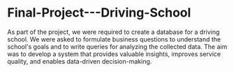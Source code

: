 # Final-Project---Driving-School
As part of the project, we were required to create a database for a driving school. We were asked to formulate business questions to understand the school's goals and to write queries for analyzing the collected data. The aim was to develop a system that provides valuable insights, improves service quality, and enables data-driven decision-making.
